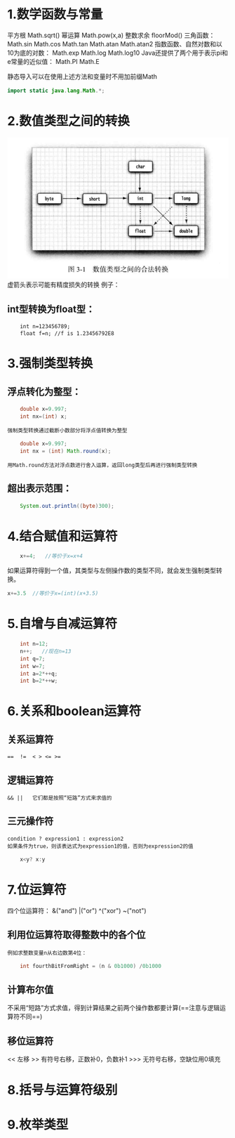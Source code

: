 # 1.数学函数与常量
平方根 Math.sqrt()
幂运算 Math.pow(x,a)
整数求余  floorMod()
三角函数：
Math.sin    Math.cos    Math.tan Math.atan  Math.atan2
指数函数、自然对数和以10为底的对数：
Math.exp   Math.log  Math.log10
Java还提供了两个用于表示pi和e常量的近似值：
Math.PI   Math.E

静态导入可以在使用上述方法和变量时不用加前缀Math
```java
import static java.lang.Math.*;
```

# 2.数值类型之间的转换
![](images/2022-02-12-13-40-04.png)
虚箭头表示可能有精度损失的转换
例子：
## int型转换为float型：
```javak
    int n=123456789;
    float f=n; //f is 1.23456792E8
```


# 3.强制类型转换
## 浮点转化为整型：
```java
    double x=9.997;
    int nx=(int) x;
```
    强制类型转换通过截断小数部分将浮点值转换为整型

```java
    double x=9.997;
    int nx = (int) Math.round(x);
```
    用Math.round方法对浮点数进行舍入运算，返回long类型后再进行强制类型转换

## 超出表示范围：
```java
    System.out.println((byte)300);
```

# 4.结合赋值和运算符
```java
    x+=4;   //等价于x=x+4
```
如果运算符得到一个值，其类型与左侧操作数的类型不同，就会发生强制类型转换。
```java
x+=3.5  //等价于x=(int)(x+3.5)
```

# 5.自增与自减运算符
```java
    int n=12;
    n++;   //现在n=13
    int q=7;
    int w=7;
    int a=2*++q;
    int b=2*++w;
```

# 6.关系和boolean运算符
## 关系运算符
    ==  !=  < > <= >=
## 逻辑运算符
    && ||   它们都是按照“短路”方式来求值的

## 三元操作符
    condition ? expression1 : expression2
    如果条件为true，则该表达式为expression1的值，否则为expression2的值

```java
    x<y? x:y
```

# 7.位运算符
四个位运算符：
    &("and")   |("or")  ^("xor") ~("not")
    
## 利用位运算符取得整数中的各个位
    例如求整数变量n从右边数第4位：
```java
    int fourthBitFromRight = (n & 0b1000) /0b1000
```

## 计算布尔值
不采用“短路”方式求值，得到计算结果之前两个操作数都要计算(==注意与逻辑运算符不同==)

## 移位运算符
<< 左移  >> 有符号右移，正数补0，负数补1  >>> 无符号右移，空缺位用0填充

# 8.括号与运算符级别


# 9.枚举类型

